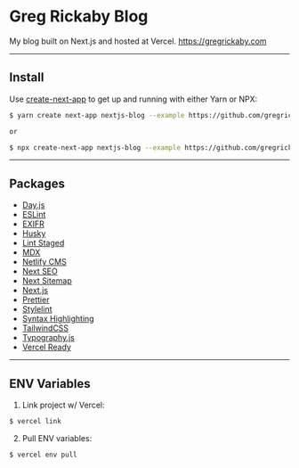# Greg Rickaby Blog

My blog built on Next.js and hosted at Vercel. https://gregrickaby.com

---

## Install

Use [create-next-app](https://www.npmjs.com/package/create-next-app) to get up and running with either Yarn or NPX:

```bash
$ yarn create next-app nextjs-blog --example https://github.com/gregrickaby/nextjs-blog

or

$ npx create-next-app nextjs-blog --example https://github.com/gregrickaby/nextjs-blog
```

---

## Packages

- [Day.js](https://day.js.org/en/)
- [ESLint](https://eslint.org/)
- [EXIFR](https://github.com/MikeKovarik/exifr)
- [Husky](https://github.com/typicode/husky)
- [Lint Staged](https://github.com/okonet/lint-staged)
- [MDX](https://mdxjs.com/)
- [Netlify CMS](https://www.netlifycms.org//)
- [Next SEO](https://github.com/garmeeh/next-seo#usage)
- [Next Sitemap](https://github.com/iamvishnusankar/next-sitemap)
- [Next.js](https://nextjs.org/)
- [Prettier](https://github.com/prettier/prettier)
- [Stylelint](https://stylelint.io/)
- [Syntax Highlighting](https://github.com/sergioramos/remark-prism)
- [TailwindCSS](https://tailwindcss.com/)
- [Typography.js](https://github.com/KyleAMathews/typography.js)
- [Vercel Ready](https://vercel.com/)

---

## ENV Variables

1. Link project w/ Vercel:

```bash
$ vercel link
```

2. Pull ENV variables:

```bash
$ vercel env pull
```
